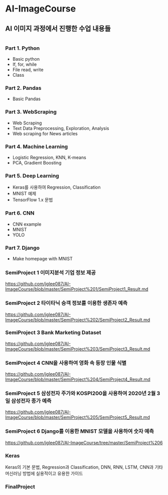 # AI-ImageCourse
## AI 이미지 과정에서 진행한 수업 내용들  
#  
### Part 1. Python
- Basic python
- If, for, while
- File read, write
- Class

### Part 2. Pandas
- Basic Pandas

### Part 3. WebScraping
- Web Scraping
- Text Data Preprocessing, Exploration, Analysis
- Web scraping for News articles

### Part 4. Machine Learning
- Logistic Regression, KNN, K-means
- PCA, Gradient Boosting 

### Part 5. Deep Learning
- Keras를 사용하여 Regression, Classification
- MNIST 예제
- TensorFlow 1.x 문법 

### Part 6. CNN
- CNN example
- MNIST
- YOLO

### Part 7. Django   
- Make homepage with MNIST

### SemiProject 1 이미지분석 기업 정보 제공
https://github.com/jglee087/AI-ImageCourse/blob/master/SemiProject%201/SemiProject1_Result.md  

### SemiProject 2 타이타닉 승객 정보를 이용한 생존자 예측
https://github.com/jglee087/AI-ImageCourse/blob/master/SemiProject%202/SemiProject2_Result.md  

### SemiProject 3 Bank Marketing Dataset
https://github.com/jglee087/AI-ImageCourse/blob/master/SemiProject%203/SemiProject3_Result.md  

### SemiProject 4 CNN을 사용하여 영화 속 등장 인물 식별
https://github.com/jglee087/AI-ImageCourse/blob/master/SemiProject%204/SemiProject4_Result.md  

### SemiProject 5 삼성전자 주가와 KOSPI200을 사용하여 2020년 2월 3일 삼성전자 종가 예측
https://github.com/jglee087/AI-ImageCourse/blob/master/SemiProject%205/SemiProject5_Result.md  

### SemiProject 6 Django를 이용한 MNIST 모델을 사용하여 숫자 예측  
https://github.com/jglee087/AI-ImageCourse/tree/master/SemiProject%206  

### Keras
Keras의 기본 문법, Regression과 Classification, DNN, RNN, LSTM, CNN과 기타 머신러닝 방법에 실용적이고 유용한 가이드

### FinalProject
